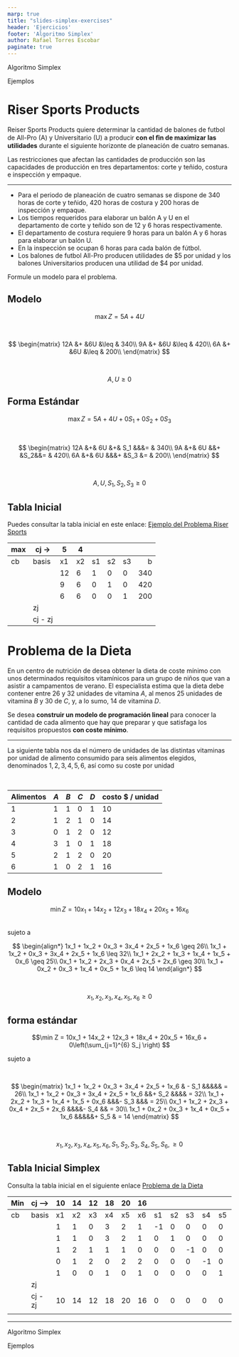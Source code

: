 ```yaml
---
marp: true
title: "slides-simplex-exercises"
header: 'Ejercicios'
footer: 'Algoritmo Simplex'
author: Rafael Torres Escobar
paginate: true
---
```




<!-- _paginate: false -->

<p class="outstanding-title">Algoritmo Simplex</p>
<p class="outstanding-subtitle">Ejemplos</p>

# Riser Sports Products

Reiser Sports Products quiere determinar la cantidad de balones de futbol de All-Pro (A) y Universitario (U) a producir **con el ﬁn de maximizar las utilidades** durante el siguiente horizonte de planeación de cuatro semanas. 

Las restricciones que afectan las cantidades de producción son las capacidades de producción en tres departamentos: corte y teñido, costura e inspección y empaque. 


---

- Para el periodo de planeación de cuatro semanas se dispone de 340 horas de corte y teñido, 420 horas de costura y 200 horas de inspección y empaque. 
- Los tiempos requeridos para elaborar un balón A y U en el departamento de corte y teñido son de 12 y 6 horas respectivamente. 
- El departamento de costura requiere 9 horas para un balón A y 6 horas para elaborar un balón U. 
- En la inspección se ocupan 6 horas para cada balón de fútbol. 
- Los balones de futbol All-Pro producen utilidades de \$5 por unidad y los balones Universitarios producen una utilidad de \$4 por unidad. 

Formule un modelo para el problema.

## Modelo

$$\max Z = 5A + 4U$$

<br>

$$
\begin{matrix}
12A &+ &6U &\leq & 340\\
9A &+ &6U &\leq & 420\\
6A &+ &6U &\leq & 200\\
\end{matrix}
$$

<br>

$$A, U \geq 0$$


## Forma Estándar

$$\max Z = 5A + 4U + 0S_1 + 0S_2 + 0S_3$$

<br>

$$
\begin{matrix}
12A &+& 6U &+& S_1 &&&= & 340\\
9A &+& 6U &&+ &S_2&&= & 420\\
6A &+& 6U &&&+  &S_3 &= & 200\\
\end{matrix}
$$

<br>

$$A, U, S_1, S_2, S_3 \geq 0$$


## Tabla Inicial

Puedes consultar la tabla inicial en este enlace: <a href="https://docs.google.com/spreadsheets/d/1I0tZIHKtVm7hAU4rvvx5PTBuVDhjOnZ69GfDMFmYDrc/edit?usp=sharing" target="_blank">Ejemplo del Problema Riser Sports</a>

| max | cj ->   | 5  | 4  |    |    |    |     |
|-----|---------|----|----|----|----|----|----:|
| cb  | basis   | x1 | x2 | s1 | s2 | s3 |   b |
|     |         | 12 | 6  | 1  | 0  | 0  | 340 |
|     |         | 9  | 6  | 0  | 1  | 0  | 420 |
|     |         | 6  | 6  | 0  | 0  | 1  | 200 |
|     | zj      |    |    |    |    |    |     |
|     | cj - zj |    |    |    |    |    |     |


# Problema de la Dieta

En un centro de nutrición de desea obtener la dieta de coste mínimo con unos determinados requisitos vitamínicos para un grupo de niños que van a asistir a campamentos de verano. El especialista estima que la dieta debe contener entre 26 y 32 unidades de vitamina $A$, al menos 25 unidades de vitamina $B$ y 30 de $C$, y, a lo sumo, 14 de vitamina $D$. 

Se desea **construir un modelo de programación lineal** para conocer la cantidad de cada alimento que hay que preparar y que satisfaga los requisitos propuestos **con coste mínimo**.

---

La siguiente tabla nos da el número de unidades de las distintas vitaminas por unidad de alimento consumido para seis alimentos elegidos, denominados $1, 2, 3, 4, 5, 6,$ así como su coste por unidad

<br>

| Alimentos | $A$ | $B$ | $C$ | $D$ | costo \$ / unidad |
|-----------|-----|-----|-----|-----|-------------------|
| 1         | 1   | 1   | 0   | 1   | 10                |
| 2         | 1   | 2   | 1   | 0   | 14                |
| 3         | 0   | 1   | 2   | 0   | 12                |
| 4         | 3   | 1   | 0   | 1   | 18                |
| 5         | 2   | 1   | 2   | 0   | 20                |
| 6         | 1   | 0   | 2   | 1   | 16                |

## Modelo

$$\min Z = 10x_1 + 14x_2 + 12x_3 + 18x_4 + 20x_5 + 16x_6$$

<br>
sujeto a
<br>

$$
\begin{align*}
1x_1 + 1x_2 + 0x_3 + 3x_4 + 2x_5 + 1x_6 \geq 26\\
1x_1 + 1x_2 + 0x_3 + 3x_4 + 2x_5 + 1x_6 \leq 32\\
1x_1 + 2x_2 + 1x_3 + 1x_4 + 1x_5 + 0x_6 \geq 25\\
0x_1 + 1x_2 + 2x_3 + 0x_4 + 2x_5 + 2x_6 \geq 30\\
1x_1 + 0x_2 + 0x_3 + 1x_4 + 0x_5 + 1x_6 \leq 14
\end{align*}
$$

<br>

$$x_1, x_2, x_3, x_4,x_5,x_6 \geq 0$$


## forma estándar

$$\min Z = 10x_1 + 14x_2 + 12x_3 + 18x_4 + 20x_5 + 16x_6 + 0\left(\sum_{j=1}^{6} S_j \right) $$

sujeto a

<br>

$$
\begin{matrix}
1x_1 + 1x_2 + 0x_3 + 3x_4 + 2x_5 + 1x_6 & - S_1  &&&&& = 26\\
1x_1 + 1x_2 + 0x_3 + 3x_4 + 2x_5 + 1x_6 &&+ S_2  &&&&  = 32\\
1x_1 + 2x_2 + 1x_3 + 1x_4 + 1x_5 + 0x_6 &&&- S_3 &&&   = 25\\
0x_1 + 1x_2 + 2x_3 + 0x_4 + 2x_5 + 2x_6 &&&&- S_4  && = 30\\
1x_1 + 0x_2 + 0x_3 + 1x_4 + 0x_5 + 1x_6 &&&&&+ S_5  & = 14
\end{matrix}
$$

<br>

$$x_1, x_2, x_3, x_4,x_5,x_6, S_1, S_2, S_3,S_4, S_5, S_6,  \geq 0$$

## Tabla Inicial Simplex

Consulta la tabla inicial en el siguiente enlace <a href="https://docs.google.com/spreadsheets/d/1hqa2FUHXCM1ocQmGhX2ZmfK4J-vDXtDqanE62OsKjEY/edit?usp=sharing" target="_blank">Problema de la Dieta</a>


| Min | cj -->  | 10 | 14 | 12 | 18 | 20 | 16 |    |    |    |    |    |    |
|-----|---------|----|----|----|----|----|----|----|----|----|----|----|----|
| cb  | basis   | x1 | x2 | x3 | x4 | x5 | x6 | s1 | s2 | s3 | s4 | s5 |    |
|     |         | 1  | 1  | 0  | 3  | 2  | 1  | -1 | 0  | 0  | 0  | 0  | 26 |
|     |         | 1  | 1  | 0  | 3  | 2  | 1  | 0  | 1  | 0  | 0  | 0  | 32 |
|     |         | 1  | 2  | 1  | 1  | 1  | 0  | 0  | 0  | -1 | 0  | 0  | 25 |
|     |         | 0  | 1  | 2  | 0  | 2  | 2  | 0  | 0  | 0  | -1 | 0  | 30 |
|     |         | 1  | 0  | 0  | 1  | 0  | 1  | 0  | 0  | 0  | 0  | 1  | 14 |
|     | zj      |    |    |    |    |    |    |    |    |    |    |    |    |
|     | cj - zj | 10 | 14 | 12 | 18 | 20 | 16 | 0  | 0  | 0  | 0  | 0  |    |
|     |         |    |    |    |    |    |    |    |    |    |    |    |    |

---

<!-- _paginate: hold -->
<p class="outstanding-title">Algoritmo Simplex</p>
<p class="outstanding-subtitle">Ejemplos</p>

